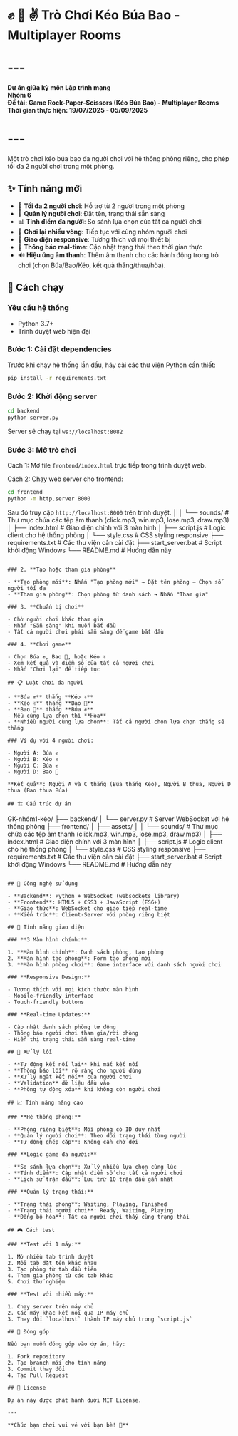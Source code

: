 # ✊️ 🤚 ✌ Trò Chơi Kéo Búa Bao - Multiplayer Rooms

# ---

**Dự án giữa kỳ môn Lập trình mạng**  
**Nhóm 6**  
**Đề tài: Game Rock-Paper-Scissors (Kéo Búa Bao) - Multiplayer Rooms**  
**Thời gian thực hiện: 19/07/2025 - 05/09/2025**

# ---

Một trò chơi kéo búa bao đa người chơi với hệ thống phòng riêng, cho phép tối đa 2 người chơi trong một phòng.

## ✨ Tính năng mới

- 👥 **Tối đa 2 người chơi**: Hỗ trợ từ 2 người trong một phòng
- 🎯 **Quản lý người chơi**: Đặt tên, trạng thái sẵn sàng
- 📊 **Tính điểm đa người**: So sánh lựa chọn của tất cả người chơi
- 🔄 **Chơi lại nhiều vòng**: Tiếp tục với cùng nhóm người chơi
- 📱 **Giao diện responsive**: Tương thích với mọi thiết bị
- 🔔 **Thông báo real-time**: Cập nhật trạng thái theo thời gian thực
- 🔊 **Hiệu ứng âm thanh**: Thêm âm thanh cho các hành động trong trò chơi (chọn Búa/Bao/Kéo, kết quả thắng/thua/hòa).

## 🚀 Cách chạy

### Yêu cầu hệ thống

- Python 3.7+
- Trình duyệt web hiện đại

### Bước 1: Cài đặt dependencies

Trước khi chạy hệ thống lần đầu, hãy cài các thư viện Python cần thiết:

```bash
pip install -r requirements.txt
```

### Bước 2: Khởi động server

```bash
cd backend
python server.py
```

Server sẽ chạy tại `ws://localhost:8082`

### Bước 3: Mở trò chơi

Cách 1: Mở file `frontend/index.html` trực tiếp trong trình duyệt web.

Cách 2: Chạy web server cho frontend:

```bash
cd frontend
python -m http.server 8000
```

Sau đó truy cập `http://localhost:8000` trên trình duyệt.
│ │ └── sounds/ # Thư mục chứa các tệp âm thanh (click.mp3, win.mp3, lose.mp3, draw.mp3)
│ ├── index.html # Giao diện chính với 3 màn hình
│ ├── script.js # Logic client cho hệ thống phòng
│ └── style.css # CSS styling responsive
├── requirements.txt # Các thư viện cần cài đặt
├── start_server.bat # Script khởi động Windows
└── README.md # Hướng dẫn này

```

### 2. **Tạo hoặc tham gia phòng**

- **Tạo phòng mới**: Nhấn "Tạo phòng mới" → Đặt tên phòng → Chọn số người tối đa
- **Tham gia phòng**: Chọn phòng từ danh sách → Nhấn "Tham gia"

### 3. **Chuẩn bị chơi**

- Chờ người chơi khác tham gia
- Nhấn "Sẵn sàng" khi muốn bắt đầu
- Tất cả người chơi phải sẵn sàng để game bắt đầu

### 4. **Chơi game**

- Chọn Búa ✊️, Bao 🤚, hoặc Kéo ✌
- Xem kết quả và điểm số của tất cả người chơi
- Nhấn "Chơi lại" để tiếp tục

## 📋 Luật chơi đa người

- **Búa ✊️** thắng **Kéo ✌**
- **Kéo ✌** thắng **Bao 🤚**
- **Bao 🤚** thắng **Búa ✊️**
- Nếu cùng lựa chọn thì **Hòa**
- **Nhiều người cùng lựa chọn**: Tất cả người chọn lựa chọn thắng sẽ thắng

### Ví dụ với 4 người chơi:

- Người A: Búa ✊️
- Người B: Kéo ✌
- Người C: Búa ✊️
- Người D: Bao 🤚

**Kết quả**: Người A và C thắng (Búa thắng Kéo), Người B thua, Người D thua (Bao thua Búa)

## 🏗️ Cấu trúc dự án

```

GK-nhóm1-kéo/
├── backend/
│ └── server.py # Server WebSocket với hệ thống phòng
├── frontend/
│ ├── assets/
│ │ └── sounds/ # Thư mục chứa các tệp âm thanh (click.mp3, win.mp3, lose.mp3, draw.mp3)
│ ├── index.html # Giao diện chính với 3 màn hình
│ ├── script.js # Logic client cho hệ thống phòng
│ └── style.css # CSS styling responsive
├── requirements.txt # Các thư viện cần cài đặt
├── start_server.bat # Script khởi động Windows
└── README.md # Hướng dẫn này

```

## 🔧 Công nghệ sử dụng

- **Backend**: Python + WebSocket (websockets library)
- **Frontend**: HTML5 + CSS3 + JavaScript (ES6+)
- **Giao thức**: WebSocket cho giao tiếp real-time
- **Kiến trúc**: Client-Server với phòng riêng biệt

## 🎨 Tính năng giao diện

### **3 Màn hình chính:**

1. **Màn hình chính**: Danh sách phòng, tạo phòng
2. **Màn hình tạo phòng**: Form tạo phòng mới
3. **Màn hình phòng chơi**: Game interface với danh sách người chơi

### **Responsive Design:**

- Tương thích với mọi kích thước màn hình
- Mobile-friendly interface
- Touch-friendly buttons

### **Real-time Updates:**

- Cập nhật danh sách phòng tự động
- Thông báo người chơi tham gia/rời phòng
- Hiển thị trạng thái sẵn sàng real-time

## 🐛 Xử lý lỗi

- **Tự động kết nối lại** khi mất kết nối
- **Thông báo lỗi** rõ ràng cho người dùng
- **Xử lý ngắt kết nối** của người chơi
- **Validation** dữ liệu đầu vào
- **Phòng tự động xóa** khi không còn người chơi

## 📈 Tính năng nâng cao

### **Hệ thống phòng:**

- **Phòng riêng biệt**: Mỗi phòng có ID duy nhất
- **Quản lý người chơi**: Theo dõi trạng thái từng người
- **Tự động ghép cặp**: Không cần chờ đợi

### **Logic game đa người:**

- **So sánh lựa chọn**: Xử lý nhiều lựa chọn cùng lúc
- **Tính điểm**: Cập nhật điểm số cho tất cả người chơi
- **Lịch sử trận đấu**: Lưu trữ 10 trận đấu gần nhất

### **Quản lý trạng thái:**

- **Trạng thái phòng**: Waiting, Playing, Finished
- **Trạng thái người chơi**: Ready, Waiting, Playing
- **Đồng bộ hóa**: Tất cả người chơi thấy cùng trạng thái

## 🎮 Cách test

### **Test với 1 máy:**

1. Mở nhiều tab trình duyệt
2. Mỗi tab đặt tên khác nhau
3. Tạo phòng từ tab đầu tiên
4. Tham gia phòng từ các tab khác
5. Chơi thử nghiệm

### **Test với nhiều máy:**

1. Chạy server trên máy chủ
2. Các máy khác kết nối qua IP máy chủ
3. Thay đổi `localhost` thành IP máy chủ trong `script.js`

## 🤝 Đóng góp

Nếu bạn muốn đóng góp vào dự án, hãy:

1. Fork repository
2. Tạo branch mới cho tính năng
3. Commit thay đổi
4. Tạo Pull Request

## 🤚 License

Dự án này được phát hành dưới MIT License.

---

**Chúc bạn chơi vui vẻ với bạn bè! 🎉**
```
